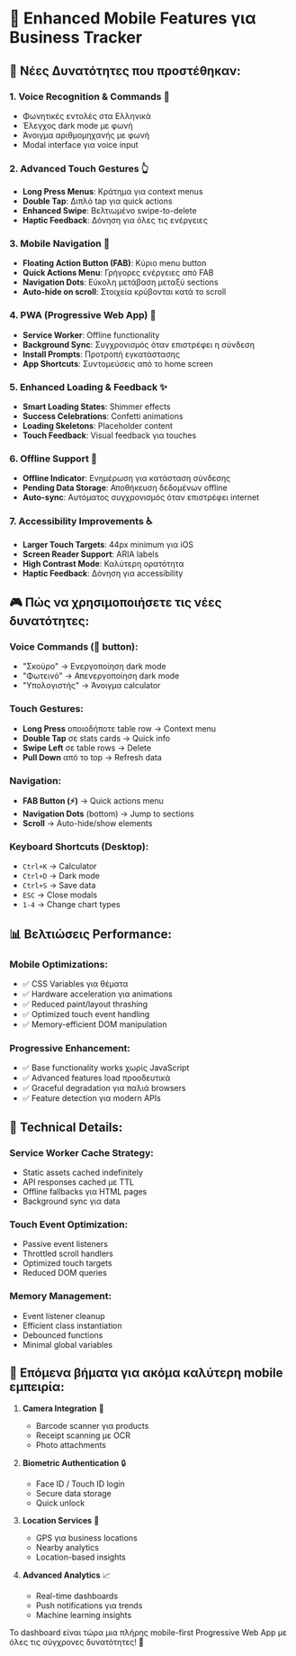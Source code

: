 # 📱 Enhanced Mobile Features για Business Tracker

## 🎯 Νέες Δυνατότητες που προστέθηκαν:

### 1. **Voice Recognition & Commands** 🎤
- Φωνητικές εντολές στα Ελληνικά
- Έλεγχος dark mode με φωνή
- Άνοιγμα αριθμομηχανής με φωνή
- Modal interface για voice input

### 2. **Advanced Touch Gestures** 👆
- **Long Press Menus**: Κράτημα για context menus
- **Double Tap**: Διπλό tap για quick actions
- **Enhanced Swipe**: Βελτιωμένο swipe-to-delete
- **Haptic Feedback**: Δόνηση για όλες τις ενέργειες

### 3. **Mobile Navigation** 🧭
- **Floating Action Button (FAB)**: Κύριο menu button
- **Quick Actions Menu**: Γρήγορες ενέργειες από FAB
- **Navigation Dots**: Εύκολη μετάβαση μεταξύ sections
- **Auto-hide on scroll**: Στοιχεία κρύβονται κατά το scroll

### 4. **PWA (Progressive Web App)** 📲
- **Service Worker**: Offline functionality
- **Background Sync**: Συγχρονισμός όταν επιστρέφει η σύνδεση
- **Install Prompts**: Προτροπή εγκατάστασης
- **App Shortcuts**: Συντομεύσεις από το home screen

### 5. **Enhanced Loading & Feedback** ✨
- **Smart Loading States**: Shimmer effects
- **Success Celebrations**: Confetti animations
- **Loading Skeletons**: Placeholder content
- **Touch Feedback**: Visual feedback για touches

### 6. **Offline Support** 📴
- **Offline Indicator**: Ενημέρωση για κατάσταση σύνδεσης
- **Pending Data Storage**: Αποθήκευση δεδομένων offline
- **Auto-sync**: Αυτόματος συγχρονισμός όταν επιστρέφει internet

### 7. **Accessibility Improvements** ♿
- **Larger Touch Targets**: 44px minimum για iOS
- **Screen Reader Support**: ARIA labels
- **High Contrast Mode**: Καλύτερη ορατότητα
- **Haptic Feedback**: Δόνηση για accessibility

## 🎮 Πώς να χρησιμοποιήσετε τις νέες δυνατότητες:

### Voice Commands (🎤 button):
- "Σκούρο" → Ενεργοποίηση dark mode
- "Φωτεινό" → Απενεργοποίηση dark mode  
- "Υπολογιστής" → Άνοιγμα calculator

### Touch Gestures:
- **Long Press** οποιοδήποτε table row → Context menu
- **Double Tap** σε stats cards → Quick info
- **Swipe Left** σε table rows → Delete
- **Pull Down** από το top → Refresh data

### Navigation:
- **FAB Button (⚡)** → Quick actions menu
- **Navigation Dots** (bottom) → Jump to sections
- **Scroll** → Auto-hide/show elements

### Keyboard Shortcuts (Desktop):
- `Ctrl+K` → Calculator
- `Ctrl+D` → Dark mode
- `Ctrl+S` → Save data
- `ESC` → Close modals
- `1-4` → Change chart types

## 📊 Βελτιώσεις Performance:

### Mobile Optimizations:
- ✅ CSS Variables για θέματα
- ✅ Hardware acceleration για animations  
- ✅ Reduced paint/layout thrashing
- ✅ Optimized touch event handling
- ✅ Memory-efficient DOM manipulation

### Progressive Enhancement:
- ✅ Base functionality works χωρίς JavaScript
- ✅ Advanced features load προοδευτικά
- ✅ Graceful degradation για παλιά browsers
- ✅ Feature detection για modern APIs

## 🔧 Technical Details:

### Service Worker Cache Strategy:
- Static assets cached indefinitely
- API responses cached με TTL
- Offline fallbacks για HTML pages
- Background sync για data

### Touch Event Optimization:
- Passive event listeners
- Throttled scroll handlers  
- Optimized touch targets
- Reduced DOM queries

### Memory Management:
- Event listener cleanup
- Efficient class instantiation
- Debounced functions
- Minimal global variables

## 🌟 Επόμενα βήματα για ακόμα καλύτερη mobile εμπειρία:

1. **Camera Integration** 📸
   - Barcode scanner για products
   - Receipt scanning με OCR
   - Photo attachments

2. **Biometric Authentication** 🔒
   - Face ID / Touch ID login
   - Secure data storage
   - Quick unlock

3. **Location Services** 📍
   - GPS για business locations
   - Nearby analytics
   - Location-based insights

4. **Advanced Analytics** 📈
   - Real-time dashboards
   - Push notifications για trends
   - Machine learning insights

Το dashboard είναι τώρα μια πλήρης mobile-first Progressive Web App με όλες τις σύγχρονες δυνατότητες! 🚀

